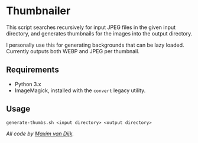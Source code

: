 # Thumbnailer

This script searches recursively for input JPEG files in the given input
directory, and generates thumbnails for the images into the output directory.

I personally use this for generating backgrounds that can be lazy loaded.
Currently outputs both WEBP and JPEG per thumbnail.

## Requirements
- Python 3.x
- ImageMagick, installed with the `convert` legacy utility.

## Usage
`generate-thumbs.sh <input directory> <output directory>`


*All code by [Maxim van Dijk](http://maximvandijk.nl).*
